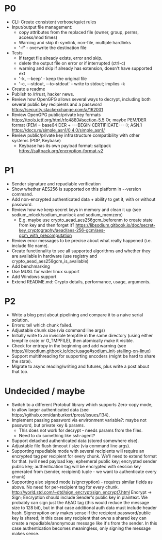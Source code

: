 # P0
 * CLI: Create consistent verbose/quiet rules
 * Input/output file management:
    *   copy attributes from the replaced file (owner, group, perms, access/mod times)
    * Warning and skip if: symlink, non-file, multiple hardlinks
    * '-f' - overwrite the destination file
 * Tests
    * If target file already exists, error and skip.
    * delete the output file on error or if interrupted (ctrl-c)
    * warning and skip if already has extension, doesn't have supported ext
    * '-k, --keep' - keep the original file
    * '-c, --stdout, --to-stdout' - write to stdout; implies -k
 * Create a readme
 * Publish to /r/rust, hacker news.
 * Review how OpenGPG allows several ways to decrypt, including both several public key recipients and a password
   https://security.stackexchange.com/a/162001
 * Review OpenGPG public/private key formats https://tools.ietf.org/html/rfc4880#section-5.5
   Or, maybe PEM/DER format (PEM = base64 DER + ---BEGIN CERTIFICATE----); ASN.1
   https://docs.rs/simple_asn1/0.4.0/simple_asn1/
 * Review public/private key infrastructure compatibility with other systems (PGP, Keybase)
   * Keybase has its own payload format: saltpack https://saltpack.org/encryption-format-v2
 
# P1
 * Sender signature and repudiable verification
 * Show whether AES256 is supported on this platform in --version command.
 * Add non-encrypted authenticated data + ability to get it, with or without password.
 * Review how we keep secret keys in memory and clean it up (see sodium_mlock/sodium_munlock and sodium_memzero)
   * E.g. maybe use crypto_aead_aes256gcm_beforenm to create state from key and then forget it?
     https://libsodium.gitbook.io/doc/secret-key_cryptography/aead/aes-256-gcm/aes-gcm_with_precomputation
 * Review error messages to be precise about what really happened (i.e. include file name).
 * Create functionality to see all supported algorithms and whether they are available in hardware
   (use registry and crypto_aead_aes256gcm_is_available)  
 * Add benchmarking
 * Use MUSL for wider linux support
 * Add Windows support
 * Extend README.md: Crypto details, performance, usage, arguments. 

# P2
 * Write a blog post about pipelining and compare it to a naive serial solution.
 * Errors: tell which chunk failed.
 * Adjustable chunk size (via command line args)
 * Initially write to an invisible tempfile in the same directory (using either tempfile crate or O_TMPFILE), then
   atomically make it visible.
 * Check for entropy in the beginning and add warning (see https://libsodium.gitbook.io/doc/usage#sodium_init-stalling-on-linux)
 * Support multithreading for supporting encoders (might be hard to share the state).
 * Migrate to async reading/writing and futures, plus write a post about that too.
 
# Undecided / maybe
 * Switch to a different Protobuf library which supports Zero-copy mode, to allow larger authenticated data
   (see https://github.com/danburkert/prost/issues/134).
 * Implement passing password via environment variable?: maybe not password, but private key & params.
    * This does not work for decrypt - needs params from the files.
    * Need to do something like ssh-agent? 
 * Support detached authenticated data (stored somewhere else).
 * Adjustable file flush timeout / size (via command line args).
 * Supporting repudiable mode with several recipients will require an encrypted tag per recipient for every
   chunk. We'll need to extend format for that.
   (will need payload key; ephemeral public key; encrypted sender public key; authentication tag will be encrypted
    with session key generated from (sender, recipient) tuple - we want to authenticate every chunk)
 * Supporting also signed mode (signcryption) - requires similar fields as above. No need for per-recipient tag for
   every chunk. http://world.std.com/~dtd/sign_encrypt/sign_encrypt7.html
   Encrypt -> Sign; Encryption should include Sender's public key in plaintext. We probably can sign just the AEAD tag
   (this would reduce the message size to 128 bit), but in that case additional auth data must include header hash.
   Signcryption only makes sense if the recipient password/public key is shared; in this case any recipient that owns
   a shared key can create a repudiable/anonymous message like it's from the sender. In this case authentication becomes
   meaningless, only signing the message makes sense.
   
